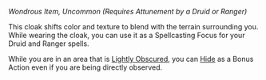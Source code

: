 _Wondrous Item, Uncommon (Requires Attunement by a Druid or Ranger)_

This cloak shifts color and texture to blend with the terrain surrounding you. While wearing the cloak, you can use it as a Spellcasting Focus for your Druid and Ranger spells.

While you are in an area that is [Lightly Obscured](https://www.dndbeyond.com/sources/dnd/free-rules/rules-glossary#LightlyObscured), you can [Hide](https://www.dndbeyond.com/sources/dnd/free-rules/rules-glossary#HideAction) as a Bonus Action even if you are being directly observed.